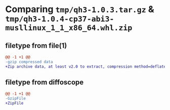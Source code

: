 # Comparing `tmp/qh3-1.0.3.tar.gz` & `tmp/qh3-1.0.4-cp37-abi3-musllinux_1_1_x86_64.whl.zip`

## filetype from file(1)

```diff
@@ -1 +1 @@
-gzip compressed data
+Zip archive data, at least v2.0 to extract, compression method=deflate
```

## filetype from diffoscope

```diff
@@ -1 +1 @@
-GzipFile
+ZipFile
```

